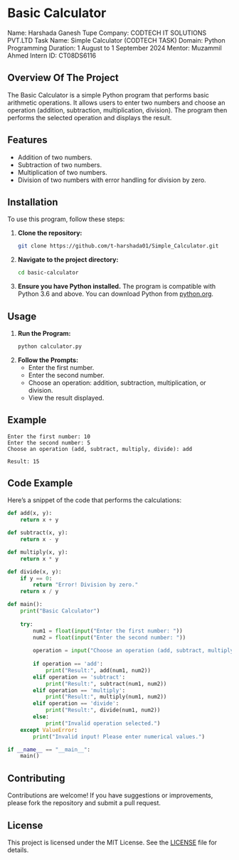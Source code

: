 
# Basic Calculator

Name: Harshada Ganesh Tupe
Company: CODTECH IT SOLUTIONS PVT.LTD
Task Name: Simple Calculator (CODTECH TASK)
Domain: Python Programming
Duration: 1 August to 1 September 2024
Mentor: Muzammil Ahmed
Intern ID: CT08DS6116

## Overview Of The Project 
The Basic Calculator is a simple Python program that performs basic arithmetic operations. It allows users to enter two numbers and choose an operation (addition, subtraction, multiplication, division). The program then performs the selected operation and displays the result.

## Features
- Addition of two numbers.
- Subtraction of two numbers.
- Multiplication of two numbers.
- Division of two numbers with error handling for division by zero.

## Installation

To use this program, follow these steps:

1. **Clone the repository:**
   ```bash
   git clone https://github.com/t-harshada01/Simple_Calculator.git
   ```
2. **Navigate to the project directory:**
   ```bash
   cd basic-calculator
   ```
3. **Ensure you have Python installed.** The program is compatible with Python 3.6 and above. You can download Python from [python.org](https://www.python.org/).

## Usage

1. **Run the Program:**
   ```bash
   python calculator.py
   ```
2. **Follow the Prompts:**
   - Enter the first number.
   - Enter the second number.
   - Choose an operation: addition, subtraction, multiplication, or division.
   - View the result displayed.

## Example

```text
Enter the first number: 10
Enter the second number: 5
Choose an operation (add, subtract, multiply, divide): add

Result: 15
```

## Code Example

Here’s a snippet of the code that performs the calculations:

```python
def add(x, y):
    return x + y

def subtract(x, y):
    return x - y

def multiply(x, y):
    return x * y

def divide(x, y):
    if y == 0:
        return "Error! Division by zero."
    return x / y

def main():
    print("Basic Calculator")
    
    try:
        num1 = float(input("Enter the first number: "))
        num2 = float(input("Enter the second number: "))
        
        operation = input("Choose an operation (add, subtract, multiply, divide): ").strip().lower()
        
        if operation == 'add':
            print("Result:", add(num1, num2))
        elif operation == 'subtract':
            print("Result:", subtract(num1, num2))
        elif operation == 'multiply':
            print("Result:", multiply(num1, num2))
        elif operation == 'divide':
            print("Result:", divide(num1, num2))
        else:
            print("Invalid operation selected.")
    except ValueError:
        print("Invalid input! Please enter numerical values.")

if __name__ == "__main__":
    main()
```

## Contributing

Contributions are welcome! If you have suggestions or improvements, please fork the repository and submit a pull request.

## License

This project is licensed under the MIT License. See the [LICENSE](LICENSE) file for details.

